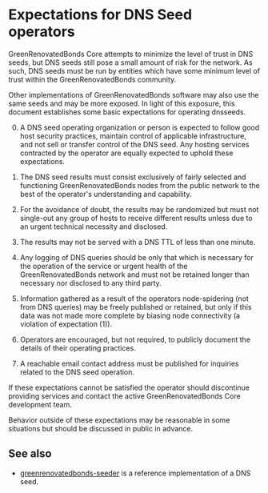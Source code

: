 Expectations for DNS Seed operators
====================================

GreenRenovatedBonds Core attempts to minimize the level of trust in DNS seeds,
but DNS seeds still pose a small amount of risk for the network.
As such, DNS seeds must be run by entities which have some minimum
level of trust within the GreenRenovatedBonds community.

Other implementations of GreenRenovatedBonds software may also use the same
seeds and may be more exposed. In light of this exposure, this
document establishes some basic expectations for operating dnsseeds.

0. A DNS seed operating organization or person is expected to follow good
host security practices, maintain control of applicable infrastructure,
and not sell or transfer control of the DNS seed. Any hosting services
contracted by the operator are equally expected to uphold these expectations.

1. The DNS seed results must consist exclusively of fairly selected and
functioning GreenRenovatedBonds nodes from the public network to the best of the
operator's understanding and capability.

2. For the avoidance of doubt, the results may be randomized but must not
single-out any group of hosts to receive different results unless due to an
urgent technical necessity and disclosed.

3. The results may not be served with a DNS TTL of less than one minute.

4. Any logging of DNS queries should be only that which is necessary
for the operation of the service or urgent health of the GreenRenovatedBonds
network and must not be retained longer than necessary nor disclosed
to any third party.

5. Information gathered as a result of the operators node-spidering
(not from DNS queries) may be freely published or retained, but only
if this data was not made more complete by biasing node connectivity
(a violation of expectation (1)).

6. Operators are encouraged, but not required, to publicly document the
details of their operating practices.

7. A reachable email contact address must be published for inquiries
related to the DNS seed operation.

If these expectations cannot be satisfied the operator should
discontinue providing services and contact the active GreenRenovatedBonds
Core development team.

Behavior outside of these expectations may be reasonable in some
situations but should be discussed in public in advance.

See also
----------
- [greenrenovatedbonds-seeder](https://github.com/nightlygreenrenovatedbonds/greenrenovatedbonds-seeder) is a reference implementation of a DNS seed.
